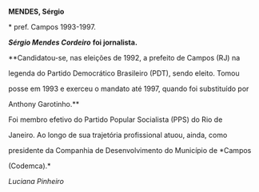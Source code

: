 **MENDES, Sérgio**



\* pref. Campos 1993-1997.



***Sérgio Mendes Cordeiro*** **foi jornalista.**



**Candidatou-se, nas eleições de 1992, a prefeito de Campos (RJ) na

legenda do Partido Democrático Brasileiro (PDT), sendo eleito. Tomou

posse em 1993 e exerceu o mandato até 1997, quando foi substituído por

Anthony Garotinho.**



Foi membro efetivo do Partido Popular Socialista (PPS) do Rio de

Janeiro. Ao longo de sua trajetória profissional atuou, ainda, como

presidente da Companhia de Desenvolvimento do Município de *Campos

(Codemca).*



*Luciana Pinheiro*



